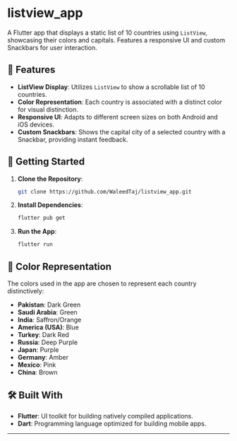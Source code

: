 # listview_app

A Flutter app that displays a static list of 10 countries using `ListView`, showcasing their colors and capitals. Features a responsive UI and custom Snackbars for user interaction.

## 📱 Features

- **ListView Display**: Utilizes `ListView` to show a scrollable list of 10 countries.
- **Color Representation**: Each country is associated with a distinct color for visual distinction.
- **Responsive UI**: Adapts to different screen sizes on both Android and iOS devices.
- **Custom Snackbars**: Shows the capital city of a selected country with a Snackbar, providing instant feedback.

## 🚀 Getting Started

1. **Clone the Repository**:
   ```bash
   git clone https://github.com/WaleedTaj/listview_app.git
   ```
2. **Install Dependencies**:
   ```bash
   flutter pub get
   ```
3. **Run the App**:
   ```bash
   flutter run
   ```

## 🎨 Color Representation

The colors used in the app are chosen to represent each country distinctively:

- **Pakistan**: Dark Green
- **Saudi Arabia**: Green
- **India**: Saffron/Orange
- **America (USA)**: Blue
- **Turkey**: Dark Red
- **Russia**: Deep Purple
- **Japan**: Purple
- **Germany**: Amber
- **Mexico**: Pink
- **China**: Brown

## 🛠️ Built With

- **Flutter**: UI toolkit for building natively compiled applications.
- **Dart**: Programming language optimized for building mobile apps.

---
